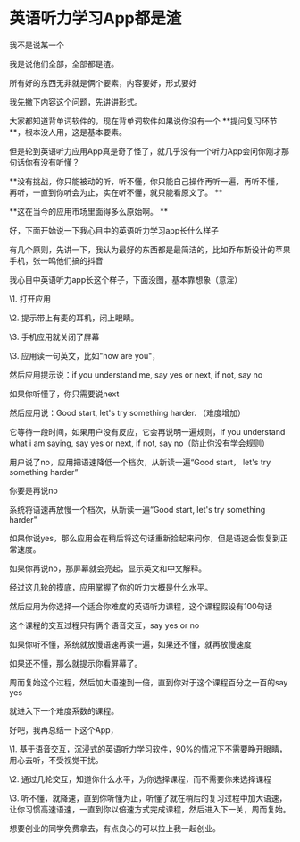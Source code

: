 # 英语听力学习App都是渣


我不是说某一个

我是说他们全部，全部都是渣。

所有好的东西无非就是俩个要素，内容要好，形式要好

我先撇下内容这个问题，先讲讲形式。

大家都知道背单词软件的，现在背单词软件如果说你没有一个 **提问复习环节 **，根本没人用，这是基本要素。


但是轮到英语听力应用App真是奇了怪了，就几乎没有一个听力App会问你刚才那句话你有没有听懂？

 **没有挑战，你只能被动的听，听不懂，你只能自己操作再听一遍，再听不懂，再听，一直到你听会为止，实在听不懂，就只能看原文了。 **

 **这在当今的应用市场里面得多么原始啊。 **

好，下面开始说一下我心目中的英语听力学习app长什么样子

有几个原则，先讲一下，我认为最好的东西都是最简洁的，比如乔布斯设计的苹果手机，张一鸣他们搞的抖音

我心目中英语听力app长这个样子，下面没图，基本靠想象（意淫）

\1. 打开应用

\2. 提示带上有麦的耳机，闭上眼睛。

\3. 手机应用就关闭了屏幕

\3. 应用读一句英文，比如"how are you"，

然后应用提示说：if you understand me, say yes or next, if not, say no

如果你听懂了，你只需要说next

然后应用说：Good start, let's try something harder. （难度增加）

它等待一段时间，如果用户没有反应，它会再说明一遍规则，if you understand what i am saying, say yes or next, if not, say no（防止你没有学会规则）

用户说了no，应用把语速降低一个档次，从新读一遍“Good start， let's try something harder”

你要是再说no

系统将语速再放慢一个档次，从新读一遍“Good start, let's try something harder"

如果你说yes，那么应用会在稍后将这句话重新捡起来问你，但是语速会恢复到正常速度。

如果你再说no，那屏幕就会亮起，显示英文和中文解释。

经过这几轮的摸底，应用掌握了你的听力大概是什么水平。

然后应用为你选择一个适合你难度的英语听力课程，这个课程假设有100句话

这个课程的交互过程只有俩个语音交互，say yes or no

如果你听不懂，系统就放慢语速再读一遍，如果还不懂，就再放慢速度

如果还不懂，那么就提示你看屏幕了。

周而复始这个过程，然后加大语速到一倍，直到你对于这个课程百分之一百的say yes

就进入下一个难度系数的课程。



好吧，我再总结一下这个App，

\1. 基于语音交互，沉浸式的英语听力学习软件，90%的情况下不需要睁开眼睛，用心去听，不受视觉干扰。

\2. 通过几轮交互，知道你什么水平，为你选择课程，而不需要你来选择课程

\3. 听不懂，就降速，直到你听懂为止，听懂了就在稍后的复习过程中加大语速，让你习惯高速语速，一直到你以倍速方式完成课程，然后进入下一关，周而复始。

想要创业的同学免费拿去，有点良心的可以拉上我一起创业。
